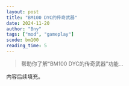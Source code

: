 ```yaml
---
layout: post
title: "BM100 DYC的传奇武器"
date: 2024-11-20
author: "Bny"
tags: ["mod", "gameplay"]
scode: bm100
reading_time: 5
---
```


> 帮助你了解“BM100 DYC的传奇武器”功能...

内容后续填充。

